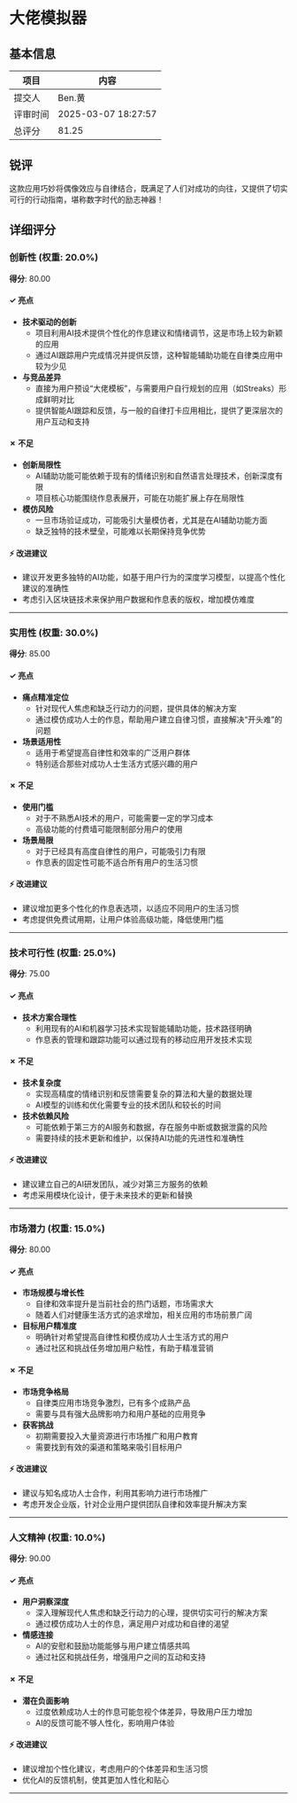 # 大佬模拟器

## 基本信息

| 项目 | 内容 |
|------|------|
| 提交人 | Ben.黄 |
| 评审时间 | 2025-03-07 18:27:57 |
| 总评分 | 81.25 |

## 锐评

这款应用巧妙将偶像效应与自律结合，既满足了人们对成功的向往，又提供了切实可行的行动指南，堪称数字时代的励志神器！

## 详细评分

### 创新性 (权重: 20.0%)

**得分**: 80.00

#### ✓ 亮点

* **技术驱动的创新**
  * 项目利用AI技术提供个性化的作息建议和情绪调节，这是市场上较为新颖的应用
  * 通过AI跟踪用户完成情况并提供反馈，这种智能辅助功能在自律类应用中较为少见
* **与竞品差异**
  * 直接为用户预设“大佬模板”，与需要用户自行规划的应用（如Streaks）形成鲜明对比
  * 提供智能AI跟踪和反馈，与一般的自律打卡应用相比，提供了更深层次的用户互动和支持

#### ✗ 不足

* **创新局限性**
  * AI辅助功能可能依赖于现有的情绪识别和自然语言处理技术，创新深度有限
  * 项目核心功能围绕作息表展开，可能在功能扩展上存在局限性
* **模仿风险**
  * 一旦市场验证成功，可能吸引大量模仿者，尤其是在AI辅助功能方面
  * 缺乏独特的技术壁垒，可能难以长期保持竞争优势

#### ⚡ 改进建议

* 建议开发更多独特的AI功能，如基于用户行为的深度学习模型，以提高个性化建议的准确性
* 考虑引入区块链技术来保护用户数据和作息表的版权，增加模仿难度

---

### 实用性 (权重: 30.0%)

**得分**: 85.00

#### ✓ 亮点

* **痛点精准定位**
  * 针对现代人焦虑和缺乏行动力的问题，提供具体的解决方案
  * 通过模仿成功人士的作息，帮助用户建立自律习惯，直接解决“开头难”的问题
* **场景适用性**
  * 适用于希望提高自律性和效率的广泛用户群体
  * 特别适合那些对成功人士生活方式感兴趣的用户

#### ✗ 不足

* **使用门槛**
  * 对于不熟悉AI技术的用户，可能需要一定的学习成本
  * 高级功能的付费墙可能限制部分用户的使用
* **场景局限**
  * 对于已经具有高度自律性的用户，可能吸引力有限
  * 作息表的固定性可能不适合所有用户的生活习惯

#### ⚡ 改进建议

* 建议增加更多个性化的作息表选项，以适应不同用户的生活习惯
* 考虑提供免费试用期，让用户体验高级功能，降低使用门槛

---

### 技术可行性 (权重: 25.0%)

**得分**: 75.00

#### ✓ 亮点

* **技术方案合理性**
  * 利用现有的AI和机器学习技术实现智能辅助功能，技术路径明确
  * 作息表的管理和跟踪功能可以通过现有的移动应用开发技术实现

#### ✗ 不足

* **技术复杂度**
  * 实现高精度的情绪识别和反馈需要复杂的算法和大量的数据处理
  * AI模型的训练和优化需要专业的技术团队和较长的时间
* **技术依赖风险**
  * 可能依赖于第三方的AI服务和数据，存在服务中断或数据泄露的风险
  * 需要持续的技术更新和维护，以保持AI功能的先进性和准确性

#### ⚡ 改进建议

* 建议建立自己的AI研发团队，减少对第三方服务的依赖
* 考虑采用模块化设计，便于未来技术的更新和替换

---

### 市场潜力 (权重: 15.0%)

**得分**: 80.00

#### ✓ 亮点

* **市场规模与增长性**
  * 自律和效率提升是当前社会的热门话题，市场需求大
  * 随着人们对健康生活方式的追求增加，相关应用的市场前景广阔
* **目标用户精准度**
  * 明确针对希望提高自律性和模仿成功人士生活方式的用户
  * 通过社区和挑战任务增加用户粘性，有助于精准营销

#### ✗ 不足

* **市场竞争格局**
  * 自律类应用市场竞争激烈，已有多个成熟产品
  * 需要与具有强大品牌影响力和用户基础的应用竞争
* **获客挑战**
  * 初期需要投入大量资源进行市场推广和用户教育
  * 需要找到有效的渠道和策略来吸引目标用户

#### ⚡ 改进建议

* 建议与知名成功人士合作，利用其影响力进行市场推广
* 考虑开发企业版，针对企业用户提供团队自律和效率提升解决方案

---

### 人文精神 (权重: 10.0%)

**得分**: 90.00

#### ✓ 亮点

* **用户洞察深度**
  * 深入理解现代人焦虑和缺乏行动力的心理，提供切实可行的解决方案
  * 通过模仿成功人士的作息，满足用户对成功和自律的渴望
* **情感连接**
  * AI的安慰和鼓励功能能够与用户建立情感共鸣
  * 通过社区和挑战任务，增强用户之间的互动和支持

#### ✗ 不足

* **潜在负面影响**
  * 过度依赖成功人士的作息可能忽视个体差异，导致用户压力增加
  * AI的反馈可能不够人性化，影响用户体验

#### ⚡ 改进建议

* 建议增加个性化建议，考虑用户的个体差异和生活习惯
* 优化AI的反馈机制，使其更加人性化和贴心

---

